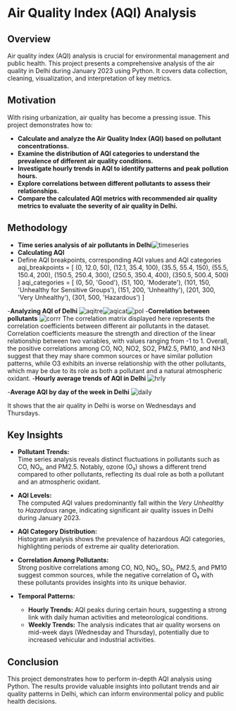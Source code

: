 # Air Quality Index (AQI) Analysis



## Overview

Air quality index (AQI) analysis is crucial for environmental management and public health. This project presents a comprehensive analysis of the air quality in Delhi during January 2023 using Python. It covers data collection, cleaning, visualization, and interpretation of key metrics.

## Motivation

With rising urbanization, air quality has become a pressing issue. This project demonstrates how to:
- **Calculate and analyze the Air Quality Index (AQI) based on pollutant concentrationss.**
- **Examine the distribution of AQI categories to understand the prevalence of different air quality conditions.** 
- **Investigate hourly trends in AQI to identify patterns and peak pollution hours.** 
- **Explore correlations between different pollutants to assess their relationships.** 
- **Compare the calculated AQI metrics with recommended air quality metrics to evaluate the severity of air quality in Delhi.** 
## Methodology
- **Time series analysis of air pollutants in Delhi**![timeseries](https://github.com/user-attachments/assets/849db0e5-fc87-4578-841c-03a89cde54f8)
- **Calculating AQI**
-  Define AQI breakpoints, corresponding AQI values and AQI categories
aqi_breakpoints = [
    (0, 12.0, 50), (12.1, 35.4, 100), (35.5, 55.4, 150),
    (55.5, 150.4, 200), (150.5, 250.4, 300), (250.5, 350.4, 400),
    (350.5, 500.4, 500)
]
aqi_categories = [
    (0, 50, 'Good'), (51, 100, 'Moderate'), (101, 150, 'Unhealthy for Sensitive Groups'),
    (151, 200, 'Unhealthy'), (201, 300, 'Very Unhealthy'), (301, 500, 'Hazardous')
]

-**Analyzing AQI of Delhi**
  ![aqitre](https://github.com/user-attachments/assets/11e03340-4801-405f-87a2-8ea123681340)![aqicat](https://github.com/user-attachments/assets/850d8a58-cd37-4a8e-9cad-d25ee8b0aad5)![pol](https://github.com/user-attachments/assets/763412ba-bacb-4ae4-99fa-78f86178cab5)
-**Correlation between pollutants**
  ![corrr](https://github.com/user-attachments/assets/326f2de5-7d09-492f-b324-dbc0a26ca756)
  The correlation matrix displayed here represents the correlation coefficients between different air pollutants in the dataset. Correlation coefficients measure the strength and direction of the linear relationship between two variables, with values ranging from -1 to 1. Overall, the positive correlations among CO, NO, NO2, SO2, PM2.5, PM10, and NH3 suggest that they may share common sources or have similar pollution patterns, while O3 exhibits an inverse relationship with the other pollutants, which may be due to its role as both a pollutant and a natural atmospheric oxidant.
-**Hourly average trends of AQI in Delhi**
  ![hrly](https://github.com/user-attachments/assets/74dece21-56cd-49ce-9464-7a76d78d7f31)

-**Average AQI by day of the week in Delhi**
![daily](https://github.com/user-attachments/assets/288a1282-424b-4d17-8e0c-a80d463d7912)

It shows that the air quality in Delhi is worse on Wednesdays and Thursdays.

## Key Insights

- **Pollutant Trends:**  
  Time series analysis reveals distinct fluctuations in pollutants such as CO, NO₂, and PM2.5. Notably, ozone (O₃) shows a different trend compared to other pollutants, reflecting its dual role as both a pollutant and an atmospheric oxidant.

- **AQI Levels:**  
  The computed AQI values predominantly fall within the *Very Unhealthy* to *Hazardous* range, indicating significant air quality issues in Delhi during January 2023.

- **AQI Category Distribution:**  
  Histogram analysis shows the prevalence of hazardous AQI categories, highlighting periods of extreme air quality deterioration.

- **Correlation Among Pollutants:**  
  Strong positive correlations among CO, NO, NO₂, SO₂, PM2.5, and PM10 suggest common sources, while the negative correlation of O₃ with these pollutants provides insights into its unique behavior.

- **Temporal Patterns:**  
  - **Hourly Trends:** AQI peaks during certain hours, suggesting a strong link with daily human activities and meteorological conditions.  
  - **Weekly Trends:** The analysis indicates that air quality worsens on mid-week days (Wednesday and Thursday), potentially due to increased vehicular and industrial activities.

## Conclusion

This project demonstrates how to perform in-depth AQI analysis using Python. The results provide valuable insights into pollutant trends and air quality patterns in Delhi, which can inform environmental policy and public health decisions.
